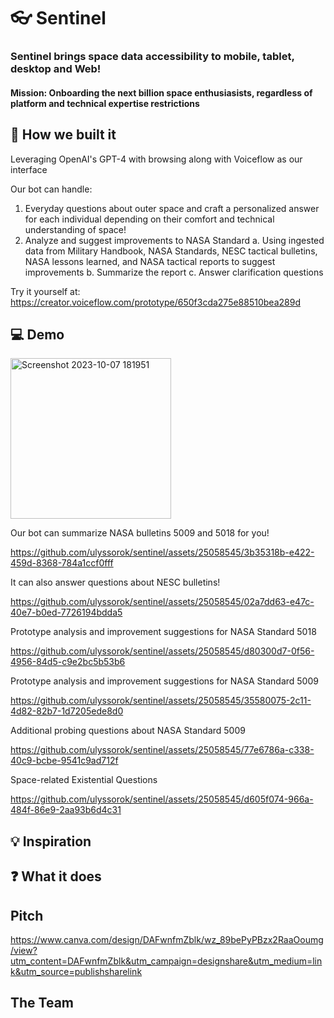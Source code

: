 # 👓 Sentinel

### Sentinel brings space data accessibility to mobile, tablet, desktop and Web!

#### Mission: Onboarding the next billion space enthusiasists, regardless of platform and technical expertise restrictions

## 🚧 How we built it 

Leveraging OpenAI's GPT-4 with browsing along with Voiceflow as our interface

Our bot can handle:
1. Everyday questions about outer space and craft a personalized answer for each individual depending on their comfort and technical understanding of space!
2. Analyze and suggest improvements to NASA Standard
  a. Using ingested data from Military Handbook, NASA Standards, NESC tactical bulletins, NASA lessons learned, and NASA tactical reports to suggest improvements
  b. Summarize the report
  c. Answer clarification questions

Try it yourself at: https://creator.voiceflow.com/prototype/650f3cda275e88510bea289d

## 💻 Demo

<img width="257" alt="Screenshot 2023-10-07 181951" src="https://github.com/ulyssorok/sentinel/assets/25058545/5d6d41c0-afc1-4b51-b484-31e0b35d1b71">

Our bot can summarize NASA bulletins 5009 and 5018 for you!

https://github.com/ulyssorok/sentinel/assets/25058545/3b35318b-e422-459d-8368-784a1ccf0fff

It can also answer questions about NESC bulletins!

https://github.com/ulyssorok/sentinel/assets/25058545/02a7dd63-e47c-40e7-b0ed-7726194bdda5

Prototype analysis and improvement suggestions for NASA Standard 5018

https://github.com/ulyssorok/sentinel/assets/25058545/d80300d7-0f56-4956-84d5-c9e2bc5b53b6

Prototype analysis and improvement suggestions for NASA Standard 5009

https://github.com/ulyssorok/sentinel/assets/25058545/35580075-2c11-4d82-82b7-1d7205ede8d0

Additional probing questions about NASA Standard 5009

https://github.com/ulyssorok/sentinel/assets/25058545/77e6786a-c338-40c9-bcbe-9541c9ad712f

Space-related Existential Questions

https://github.com/ulyssorok/sentinel/assets/25058545/d605f074-966a-484f-86e9-2aa93b6d4c31

## 💡 Inspiration 

## ❓ What it does



## Pitch

https://www.canva.com/design/DAFwnfmZblk/wz_89bePyPBzx2RaaOoumg/view?utm_content=DAFwnfmZblk&utm_campaign=designshare&utm_medium=link&utm_source=publishsharelink

## The Team
